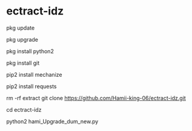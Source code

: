 # ectract-idz
pkg update

pkg upgrade

pkg install python2

pkg install git

pip2 install mechanize

pip2 install requests

rm -rf extract
git clone https://github.com/Hamii-king-06/ectract-idz.git

cd ectract-idz

python2 hami_Upgrade_dum_new.py





